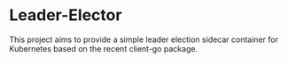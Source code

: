 # Leader-Elector

This project aims to provide a simple leader election sidecar container for Kubernetes based on the recent client-go package. 